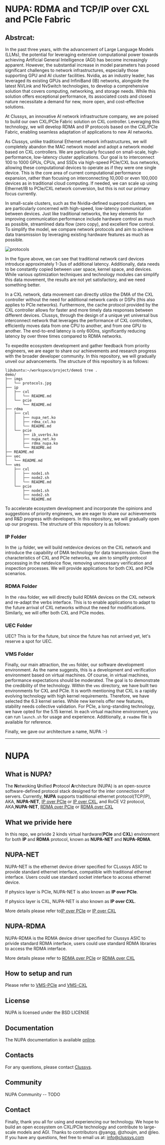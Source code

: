 # NUPA: RDMA and TCP/IP over CXL and PCIe Fabric

## Abstrcat:
In the past three years, with the advancement of Large Language Models (LLMs), the potential for leveraging extensive computational power towards achieving Artificial General Intelligence (AGI) has become increasingly apparent. However, the substantial increase in model parameters has posed significant challenges to network infrastructures, especially those supporting GPU and AI cluster facilities. Nvidia, as an industry leader, has leveraged its existing GPUs and InfiniBand (IB) networks, alongside the latest NVLink and NvSwitch technologies, to develop a comprehensive solution that covers computing, networking, and storage needs. While this solution offers exceptional performance, its associated costs and closed nature necessitate a demand for new, more open, and cost-effective solutions.

At Clussys, an innovative AI network infrastructure company, we are poised to build our own CXL/PCIe Fabric solution on CXL controller. Leveraging this technology, we will develop RDMA and IP protocols based on the CXL/PCIe Fabric, enabling seamless adaptation of applications to new AI networks.

As Clussys, unlike traditional Ethernet network infrastructures, we will completely abandon the MAC network model and adopt a network model based on CXL controllers. We are particularly focused on small-scale, high-performance, low-latency cluster applications. Our goal is to interconnect 100 to 1000 GPUs, CPUs, and SSDs via high-speed PCIe/CXL bus networks, allowing these computational devices to operate as if they were one single device. This is the core area of current computational performance expansion, rather than focusing on interconnecting 10,000 or even 100,000 devices as in traditional cloud computing. If needed, we can scale up using Ethernet/IB to PCIe/CXL network conversion, but this is not our primary focus currently.

In small-scale clusters, such as the Nvidia-defined superpod clusters, we are particularly concerned with high-speed, low-latency communication between devices. Just like traditional networks, the key elements for improving communication performance include hardware control as much as possible, streamlined data flow (zero copy), and excellent flow control. To simplify the model, we compare network protocols and aim to achieve data transmission by leveraging existing hardware features as much as possible.

![protocols](imgs/protocols.jpg)

In the figure above, we can see that traditional network card devices introduce approximately 1-3us of additional latency. Additionally, data needs to be constantly copied between user space, kernel space, and devices. While various optimization techniques and technology modules can simplify this data movement, the results are not yet satisfactory, and we need something better.

In a CXL network, data movement can directly utilize the DMA of the CXL controller without the need for additional network cards or DSPs (this also applies to PCIe networks). Furthermore, the cache protocol provided by the CXL controller allows for faster and more timely data responses between different devices. Clussys, through the design of a unique yet universal bus interconnect network that leverages the performance of CXL controllers, efficiently moves data from one CPU to another, and from one GPU to another. The end-to-end latency is only 600ns, significantly reducing latency by over three times compared to RDMA networks.

To expedite ecosystem development and gather feedback from priority engineers, we are eager to share our achievements and research progress with the broader developer community. In this repository, we will gradually unveil our advancements. The structure of this repository is as follows:

```
li@ubuntu:~/workspace/project/demo$ tree .
demo/
├── imgs
│   └── protocols.jpg
├── ip
│   ├── cxl
│   │   └── README.md
│   └── pcie
│       └── README.md
├── rdma
│   ├── cxl
│   │   ├── nupa_net.ko
│   │   ├── rdma_cxl.ko
│   │   └── README.md
│   └── pcie
│       ├── ib_uverbs.ko
│       ├── nupa_net.ko
│       ├── rdma_nupa.ko
│       └── README.md
├── README.md
├── uec
│   └── README.md
└── vms
    ├── cxl
    │   ├── node1.sh
    │   ├── node2.sh
    │   └── README.md
    └── pcie
        ├── node1.sh
        ├── node2.sh
        └── README.md
```

To accelerate ecosystem development and incorporate the opinions and suggestions of priority engineers, we are eager to share our achievements and R&D progress with developers. In this repository, we will gradually open up our progress. The structure of this repository is as follows:

### IP Folder
In the `ip` folder, we will build netdevice devices on the CXL network and introduce the capability of DMA technology for data transmission. Given the characteristics of CXL and PCIe networks, we aim to simplify protocol processing in the netdevice flow, removing unnecessary verification and inspection processes. We will provide applications for both CXL and PCIe scenarios.

### RDMA Folder
In the `rdma` folder, we will directly build RDMA devices on the CXL network and re-adapt the verbs interface. This is to enable applications to adapt to the future arrival of CXL networks without the need for modifications. Similarly, we will offer both CXL and PCIe modes.

### UEC Folder
UEC? This is for the future, but since the future has not arrived yet, let's reserve a spot for UEC.

### VMS Folder
Finally, our main attraction, the `vms` folder, our software development environment. As the name suggests, this is a development and verification environment based on virtual machines. Of course, in virtual machines, performance expectations should be moderated. The goal is to demonstrate the credibility of the technology. Within the `vms` directory, we have built two environments for CXL and PCIe. It is worth mentioning that CXL is a rapidly evolving technology with high kernel requirements. Therefore, we have selected the 6.3 kernel series. While new kernels offer new features, stability needs collective validation. For PCIe, a long-standing technology, we have opted for the 5.15 kernel. In each virtual machine environment, you can run `launch.sh` for usage and experience. Additionally, a `readme` file is available for reference.

Finally, we gave our architecture a name, NUPA :-)

---

# NUPA
## What is NUPA?

The **N**etwoking **U**nified **P**rotocol **A**rchitecture (NUPA) is an open-source software-defined protocol stack designed for the inter connection of servers. Currently, **NUPA** supports traditional ethernet protocol(TCP/IP), AKA, **NUPA-NET**, [IP over PCIe](ip/pcie/README.md) or [IP over CXL](ip/cxl/README.md), and RoCE V2 protocol, AKA,**NUPA-NET**, [RDMA over PCIe](rdma/pcie/README.md.md) or [RDMA over CXL](rdma/cxl/README.md)


## What we privide here
In this repo, we privide 2 kinds virtual hardware(**PCIe** and **CXL**) environment for both **IP** and **RDMA** protocol, known as **NUPA-NET** and **NUPA-RDMA**.


## NUPA-NET
NUPA-NET is the ethernet device driver specified for CLussys ASIC to provide standard ethernet interface, compatible with traditional ethernet interface. Users could use standard socket interface to access ethernet device.

If physics layer is PCIe, NUPA-NET is also known as **IP over PCIe**.

If physics layer is CXL, NUPA-NET is also known as **IP over CXL**.

More details please refer to[IP over PCIe](ip/pcie/README.md) or [IP over CXL](ip/cxl/README.md)
## NUPA-RDMA
NUPA-RDMA is the RDMA device driver specified for Clussys ASIC to privide standard RDMA interface, users could use standard RDMA libraries to access the RDMA interface.

More details please refer to [RDMA over PCIe](rdma/pcie/README.md.md) or [RDMA over CXL](rdma/cxl/README.md)


## How to setup and run

Please refer to [VMS-PCIe](vms/pcie/README.md) and [VMS-CXL](vms/cxl/README.md)

## License

NUPA is licensed under the BSD LICENSE

## Documentation

The NUPA documentation is available [online](https://clussys.com/).

## Contacts

For any questions, please contact [Clussys](https://clussys.com/).


## Community
NUPA Community -- TODO


## Contact
Finally, thank you all for using and experiencing our technology. We hope to build an open ecosystem on CXL/PCIe technology and contribute to large-scale models and AGI.
Thanks to contributors @yangg, @zhoujm, and @leo.
If you have any questions, feel free to email us at: info@clussys.com
